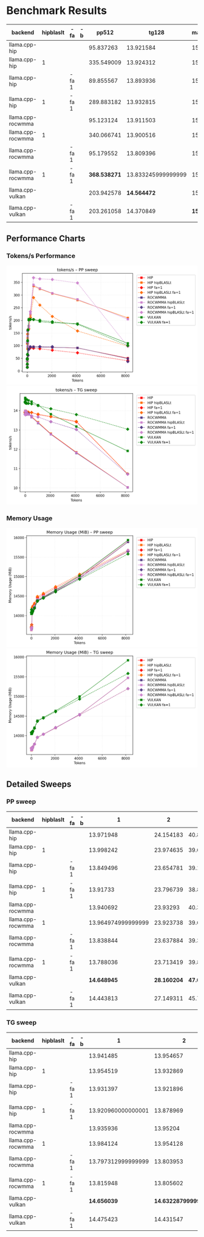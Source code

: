 # Benchmark Results
| backend           | hipblaslt   | -fa   | -b   | pp512          | tg128              | max_mem   |
|-------------------|-------------|-------|------|----------------|--------------------|-----------|
| llama.cpp-hip     |             |       |      | 95.837263      | 13.921584          | 15889     |
| llama.cpp-hip     | 1           |       |      | 335.549009     | 13.924312          | 15921     |
| llama.cpp-hip     |             | -fa 1 |      | 89.855567      | 13.893936          | 15647     |
| llama.cpp-hip     | 1           | -fa 1 |      | 289.883182     | 13.932815          | 15679     |
| llama.cpp-rocwmma |             |       |      | 95.123124      | 13.911503          | 15889     |
| llama.cpp-rocwmma | 1           |       |      | 340.066741     | 13.900516          | 15921     |
| llama.cpp-rocwmma |             | -fa 1 |      | 95.179552      | 13.809396          | 15647     |
| llama.cpp-rocwmma | 1           | -fa 1 |      | **368.538271** | 13.833245999999999 | 15679     |
| llama.cpp-vulkan  |             |       |      | 203.942578     | **14.564472**      | 15936     |
| llama.cpp-vulkan  |             | -fa 1 |      | 203.261058     | 14.370849          | **15582** |
## Performance Charts

### Tokens/s Performance
![PP Tokens/s](pp_tokens_per_sec.png)
![TG Tokens/s](tg_tokens_per_sec.png)

### Memory Usage
![PP VRAM](pp_vram_peak_mib.png)
![TG VRAM](tg_vram_peak_mib.png)

## Detailed Sweeps

### PP sweep
| backend           | hipblaslt   | -fa   | -b   | 1                  | 2             | 4            | 8             | 16                | 32             | 64             | 128            | 256            | 512            | 1024           | 2048          | 4096           | 8192           |
|-------------------|-------------|-------|------|--------------------|---------------|--------------|---------------|-------------------|----------------|----------------|----------------|----------------|----------------|----------------|---------------|----------------|----------------|
| llama.cpp-hip     |             |       |      | 13.971948          | 24.154183     | 40.820201    | 49.373677     | 114.172434        | **160.038394** | 62.145742      | 89.339257      | 94.59756       | 95.837263      | 95.003397      | 93.816192     | 91.09746       | 50.821442      |
| llama.cpp-hip     | 1           |       |      | 13.998242          | 23.974635     | 39.635238    | 39.045546     | 87.61299700000001 | 130.346909     | 94.066373      | 168.728916     | 222.953593     | 335.549009     | 324.181405     | 306.347039    | 280.384683     | **209.958664** |
| llama.cpp-hip     |             | -fa 1 |      | 13.849496          | 23.654781     | 39.183305    | 48.362137     | 107.229327        | 146.279358     | 60.922334      | 85.322785      | 91.895594      | 89.855567      | 87.987642      | 82.315224     | 71.840704      | 40.299797      |
| llama.cpp-hip     | 1           | -fa 1 |      | 13.91733           | 23.796739     | 38.830171    | 48.37744      | 107.574768        | 145.906389     | 95.712189      | 166.898748     | 212.013308     | 289.883182     | 260.370637     | 215.674759    | 158.441418     | 97.969096      |
| llama.cpp-rocwmma |             |       |      | 13.940692          | 23.93293      | 40.376449    | **49.892713** | 113.174124        | 158.202289     | 62.493701      | 86.855019      | 94.936989      | 95.123124      | 94.868832      | 93.560032     | 91.547521      | 49.112958      |
| llama.cpp-rocwmma | 1           |       |      | 13.964974999999999 | 23.923738     | 39.67479     | 41.81579      | 95.526935         | 137.456535     | 96.251726      | 171.614558     | 227.288579     | 340.066741     | 325.942294     | 307.353854    | 283.205981     | 205.103784     |
| llama.cpp-rocwmma |             | -fa 1 |      | 13.838844          | 23.637884     | 39.353916    | 49.785584     | 113.700173        | 158.704356     | 61.768454      | 85.523409      | 95.930116      | 95.179552      | 96.448575      | 96.37396      | nan            | 37.462679      |
| llama.cpp-rocwmma | 1           | -fa 1 |      | 13.788036          | 23.713419     | 39.827511    | 49.285856     | **115.122215**    | 158.686158     | 100.634452     | 178.733315     | **234.651643** | **368.538271** | **364.290691** | **361.47111** | **347.769433** | 97.617684      |
| llama.cpp-vulkan  |             |       |      | **14.648945**      | **28.160204** | **47.07824** | 49.798461     | 66.050724         | 120.886659     | **163.078133** | **205.172323** | 204.870105     | 203.942578     | 195.570249     | 191.286972    | 187.086076     | 109.310075     |
| llama.cpp-vulkan  |             | -fa 1 |      | 14.443813          | 27.149311     | 45.735139    | 49.163091     | 65.062973         | 119.260504     | 161.660837     | 201.526638     | 203.450403     | 203.261058     | 200.450238     | 194.905674    | 184.671255     | 100.512613     |
### TG sweep
| backend           | hipblaslt   | -fa   | -b   | 1                  | 2                      | 4             | 8                  | 16            | 32            | 64            | 128                | 256           | 512           | 1024                   | 2048               | 4096          | 8192          |
|-------------------|-------------|-------|------|--------------------|------------------------|---------------|--------------------|---------------|---------------|---------------|--------------------|---------------|---------------|------------------------|--------------------|---------------|---------------|
| llama.cpp-hip     |             |       |      | 13.941485          | 13.954657              | 13.982291     | 13.973651          | 13.967073     | 13.961821     | 13.940584     | 13.921584          | 13.837209     | 13.694206     | 13.390619              | 12.797395999999999 | 11.841425     | 10.034434     |
| llama.cpp-hip     | 1           |       |      | 13.954519          | 13.932869              | 13.969708     | 13.984647          | 13.978389     | 13.993403     | 13.966205     | 13.924312          | 13.848367     | 13.678884     | 13.40042               | 12.801941          | 11.845011     | 10.035445     |
| llama.cpp-hip     |             | -fa 1 |      | 13.931397          | 13.921896              | 13.889504     | 13.886656          | 13.890007     | 13.88122      | 13.915401     | 13.893936          | 13.893959     | 13.900578     | 13.789967              | 13.681988          | 13.417192     | 10.722624     |
| llama.cpp-hip     | 1           | -fa 1 |      | 13.920960000000001 | 13.878969              | 13.918599     | 13.910024          | 13.907882     | 13.936231     | 13.907731     | 13.932815          | 13.92143      | 13.90215      | 13.815803              | 13.692369          | 13.440949     | 10.734519     |
| llama.cpp-rocwmma |             |       |      | 13.935936          | 13.95204               | 13.963437     | 13.975286          | 13.951455     | 13.973667     | 13.954597     | 13.911503          | 13.819465     | 13.65526      | 13.361033              | 12.780033          | 11.809533     | 10.032416     |
| llama.cpp-rocwmma | 1           |       |      | 13.984124          | 13.954128              | 13.968367     | 13.957326          | 13.952851     | 13.980139     | 13.959088     | 13.900516          | 13.819613     | 13.647664     | 13.377542              | 12.769124          | 11.82216      | 10.033583     |
| llama.cpp-rocwmma |             | -fa 1 |      | 13.797312999999999 | 13.803953              | 13.801314     | 13.795895999999999 | 13.793939     | 13.798743     | 13.828075     | 13.809396          | 13.831383     | 13.724669     | 13.670047              | 13.424996          | 13.018014     | 10.714311     |
| llama.cpp-rocwmma | 1           | -fa 1 |      | 13.815948          | 13.805602              | 13.8046       | 13.820791          | 13.776209     | 13.830713     | 13.803897     | 13.833245999999999 | 13.802609     | 13.727462     | 13.668381              | 13.429685          | 13.028066     | 10.705802     |
| llama.cpp-vulkan  |             |       |      | **14.656039**      | **14.632287999999999** | **14.609669** | **14.621595**      | **14.602997** | **14.594336** | **14.568826** | **14.564472**      | **14.524809** | **14.464025** | **14.279997999999999** | 13.817553          | 13.171919     | 11.912339     |
| llama.cpp-vulkan  |             | -fa 1 |      | 14.475423          | 14.431547              | 14.421215     | 14.418501          | 14.398542     | 14.387699     | 14.384464     | 14.370849          | 14.375283     | 14.347603     | 14.257958              | **14.093933**      | **13.794455** | **13.036002** |